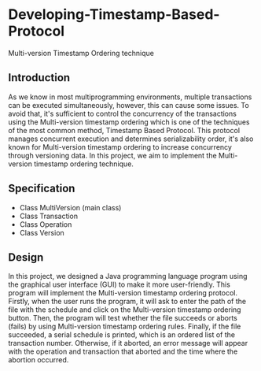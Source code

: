 # Developing-Timestamp-Based-Protocol
Multi-version Timestamp Ordering technique


## Introduction

As we know in most multiprogramming environments, multiple transactions can be executed simultaneously, however, this can cause some issues. To avoid that, it's sufficient to control the concurrency of the transactions using the Multi-version timestamp ordering which is one of the techniques of the most common method, Timestamp Based Protocol. This protocol manages concurrent execution and determines serializability order, it's also known for Multi-version timestamp ordering to increase concurrency through versioning data. In this project, we aim to implement the Multi-version timestamp ordering technique.

## Specification

- Class MultiVersion (main class)
- Class Transaction
- Class Operation
- Class Version

## Design

In this project, we designed a Java programming language program using the graphical user interface (GUI) to make it more user-friendly. This program will implement the Multi-version timestamp ordering protocol. Firstly, when the user runs the program, it will ask to enter the path of the file with the schedule and click on the Multi-version timestamp ordering button. Then, the program will test whether the file succeeds or aborts (fails) by using Multi-version timestamp ordering rules. Finally, if the file succeeded, a serial schedule is printed, which is an ordered list of the transaction number. Otherwise, if it aborted, an error message will appear with the operation and transaction that aborted and the time where the abortion occurred.

